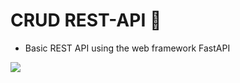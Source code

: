 # CRUD REST-API :snake:
- Basic REST API using the web framework FastAPI

![](REST_API/restapi.png)

